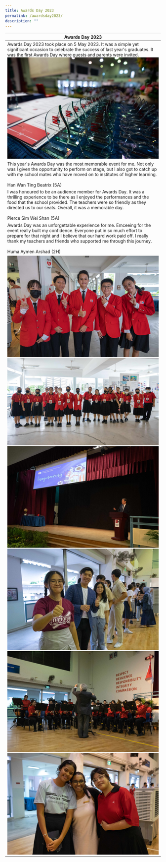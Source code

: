 ```yaml
---
title: Awards Day 2023
permalink: /awardsday2023/
description: ""
---
```

|Awards Day 2023|
|--|
|Awards Day 2023 took place on 5 May 2023. It was a simple yet significant occasion to celebrate the success of last year's graduates. It was the first Awards Day where guests and parents were invited.![](/images/ad2023main.jpg)|
|This year's Awards Day was the most memorable event for me. Not only was I given the opportunity to perform on stage, but I also got to catch up with my school mates who have moved on to institutes of higher learning. <br><br>Han Wan Ting Beatrix (5A)|
|I was honoured to be an audience member for Awards Day. It was a thrilling experience to be there as I enjoyed the performances and the food that the school provided. The teachers were so friendly as they directed us to our seats. Overall, it was a memorable day.<br><br>Pierce Sim Wei Shan (5A) |
|Awards Day was an unforgettable experience for me. Emceeing for the event really built my confidence. Everyone put in so much effort to prepare for that night and I believe that our hard work paid off. I really thank my teachers and friends who supported me through this journey.<br><br>Huma Aymen Arshad (2H) |
|![](/images/ad202301.jpg)![](/images/ad202302.jpg)![](/images/ad202303.jpg)![](/images/ad202304.jpg)![](/images/ad202305.jpg)![](/images/ad202306.jpg)|